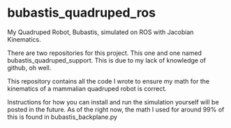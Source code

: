 # bubastis_quadruped_ros
My Quadruped Robot, Bubastis, simulated on ROS with Jacobian Kinematics.

There are two repositories for this project. This one and one named bubastis_quadruped_support. This is due to my lack of knowledge of github, oh well.

This repository contains all the code I wrote to ensure my math for the kinematics of a mammalian quadruped robot is correct.

Instructions for how you can install and run the simulation yourself will be posted in the future. As of the right now, the math I used for around 99% of this is found in bubastis_backplane.py


